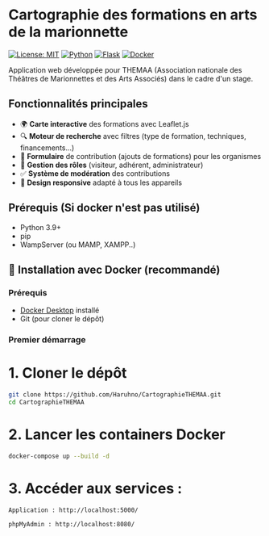 # Cartographie des formations en arts de la marionnette

[![License: MIT](https://img.shields.io/badge/License-MIT-yellow.svg)](https://opensource.org/licenses/MIT)
[![Python](https://img.shields.io/badge/Python-3.9+-blue.svg)](https://www.python.org/)
[![Flask](https://img.shields.io/badge/Flask-2.0+-green.svg)](https://flask.palletsprojects.com/)
[![Docker](https://img.shields.io/badge/Docker-✓-blue.svg)](https://www.docker.com/)

Application web développée pour THEMAA (Association nationale des Théâtres de Marionnettes et des Arts Associés) dans le cadre d'un stage.

## Fonctionnalités principales

- 🌍 **Carte interactive** des formations avec Leaflet.js
- 🔍 **Moteur de recherche** avec filtres (type de formation, techniques, financements...)
- 📝 **Formulaire** de contribution (ajouts de formations) pour les organismes
- 👥 **Gestion des rôles** (visiteur, adhérent, administrateur)
- ✅ **Système de modération** des contributions
- 📱 **Design responsive** adapté à tous les appareils

## Prérequis (Si docker n'est pas utilisé)

- Python 3.9+
- pip
- WampServer (ou MAMP, XAMPP..)


## 🚀 Installation avec Docker (recommandé)

### Prérequis
- [Docker Desktop](https://www.docker.com/products/docker-desktop/) installé
- Git (pour cloner le dépôt)

### Premier démarrage

# 1. Cloner le dépôt
```bash
git clone https://github.com/Haruhno/CartographieTHEMAA.git
cd CartographieTHEMAA
```

# 2. Lancer les containers Docker
```bash
docker-compose up --build -d
```

# 3. Accéder aux services :
```bash
Application : http://localhost:5000/

phpMyAdmin : http://localhost:8080/ 
```
